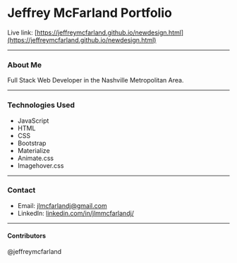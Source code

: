 # Jeffrey McFarland Portfolio

Live link: [https://jeffreymcfarland.github.io/newdesign.html](https://jeffreymcfarland.github.io/newdesign.html)

***
### About Me

Full Stack Web Developer in the Nashville Metropolitan Area. 

***
### Technologies Used

* JavaScript
* HTML
* CSS
* Bootstrap
* Materialize
* Animate.css
* Imagehover.css


***
### Contact

* Email: [jlmcfarlandj@gmail.com](mailto:jlmcfarlandj@gmail.com)
* LinkedIn: [linkedin.com/in/jlmmcfarlandj/](https://www.linkedin.com/in/jlmmcfarlandj/)

***
#### Contributors
@jeffreymcfarland
